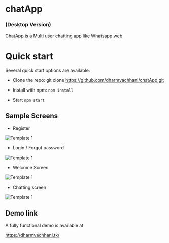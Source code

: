 # chatApp 
### (Desktop Version)

ChatApp is a Multi user chatting app like Whatsapp web

# Quick start
Several quick start options are available:
* Clone the repo: git clone https://github.com/dharmvachhani/chatApp.git

* Install with npm: 
  `npm install`
  
* Start 
  `npm start`


## Sample Screens

* Register

<img src="https://user-images.githubusercontent.com/81407193/120166059-d6e16a00-c219-11eb-8703-3fb44f4e44fd.png" alt="Template 1">

* Login / Forgot password

<img src="https://user-images.githubusercontent.com/81407193/120167618-97b41880-c21b-11eb-9844-767f0834696e.png" alt="Template 1">

* Welcome Screen

<img src="https://user-images.githubusercontent.com/81407193/120167638-9da9f980-c21b-11eb-93f9-1083931d5134.png" alt="Template 1">

* Chatting screen

<img src="https://user-images.githubusercontent.com/81407193/120167646-a00c5380-c21b-11eb-88ff-48e21d881777.png" alt="Template 1">


## Demo link
A fully functional demo is available at

https://dharmvachhani.tk/
